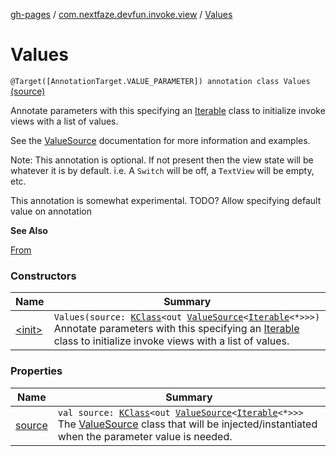 [gh-pages](../../index.md) / [com.nextfaze.devfun.invoke.view](../index.md) / [Values](./index.md)

# Values

`@Target([AnnotationTarget.VALUE_PARAMETER]) annotation class Values` [(source)](https://github.com/NextFaze/dev-fun/tree/master/devfun-annotations/src/main/java/com/nextfaze/devfun/invoke/view/ValueSource.kt#L63)

Annotate parameters with this specifying an [Iterable](../-value-source/index.md) class to initialize invoke views with a list of values.

See the [ValueSource](../-value-source/index.md) documentation for more information and examples.

Note: This annotation is optional. If not present then the view state will be whatever it is by default.
i.e. A `Switch` will be off, a `TextView` will be empty, etc.

This annotation is somewhat experimental.
TODO? Allow specifying default value on annotation

**See Also**

[From](../-from/index.md)

### Constructors

| Name | Summary |
|---|---|
| [&lt;init&gt;](-init-.md) | `Values(source: `[`KClass`](https://kotlinlang.org/api/latest/jvm/stdlib/kotlin.reflect/-k-class/index.html)`<out `[`ValueSource`](../-value-source/index.md)`<`[`Iterable`](https://kotlinlang.org/api/latest/jvm/stdlib/kotlin.collections/-iterable/index.html)`<*>>>)`<br>Annotate parameters with this specifying an [Iterable](../-value-source/index.md) class to initialize invoke views with a list of values. |

### Properties

| Name | Summary |
|---|---|
| [source](source.md) | `val source: `[`KClass`](https://kotlinlang.org/api/latest/jvm/stdlib/kotlin.reflect/-k-class/index.html)`<out `[`ValueSource`](../-value-source/index.md)`<`[`Iterable`](https://kotlinlang.org/api/latest/jvm/stdlib/kotlin.collections/-iterable/index.html)`<*>>>`<br>The [ValueSource](../-value-source/index.md) class that will be injected/instantiated when the parameter value is needed. |
